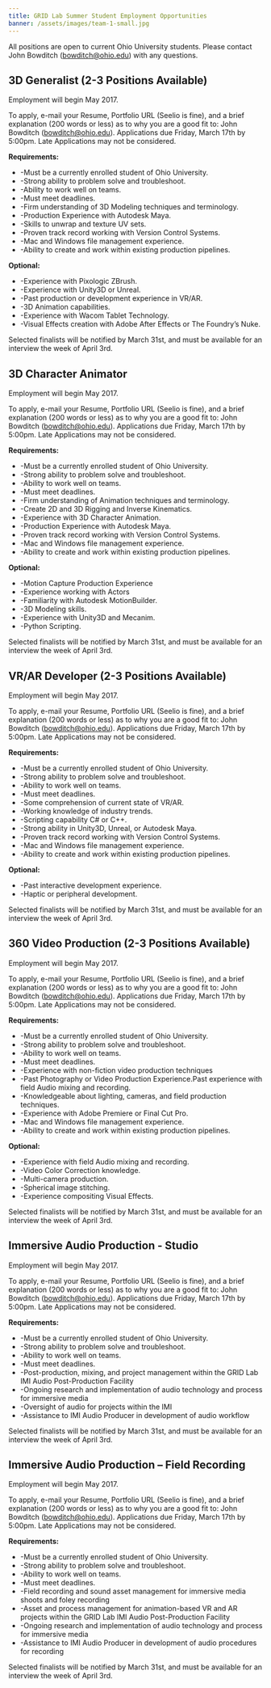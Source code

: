 ```yaml
---
title: GRID Lab Summer Student Employment Opportunities
banner: /assets/images/team-1-small.jpg
---
```


All positions are open to current Ohio University students.  Please contact John Bowditch (bowditch@ohio.edu) with any questions.

3D Generalist (2-3 Positions Available)
-----
Employment will begin May 2017.

To apply, e-mail your Resume, Portfolio URL (Seelio is fine), and a brief explanation (200 words or less) as to why you are a good fit to: John Bowditch (bowditch@ohio.edu). Applications due Friday, March 17th by 5:00pm.  Late Applications may not be considered.

**Requirements:**
*	-Must be a currently enrolled student of Ohio University.
*	-Strong ability to problem solve and troubleshoot.
*	-Ability to work well on teams.
*	-Must meet deadlines.
*	-Firm understanding of 3D Modeling techniques and terminology.
*	-Production Experience with Autodesk Maya.
*	-Skills to unwrap and texture UV sets.
*	-Proven track record working with Version Control Systems.
*	-Mac and Windows file management experience.
*	-Ability to create and work within existing production pipelines.

**Optional:**
*	-Experience with Pixologic ZBrush.
*	-Experience with Unity3D or Unreal.
*	-Past production or development experience in VR/AR.
*	-3D Animation capabilities.
*	-Experience with Wacom Tablet Technology.
*	-Visual Effects creation with Adobe After Effects or The Foundry’s Nuke.

Selected finalists will be notified by March 31st, and must be available for an interview the week of April 3rd.



3D Character Animator
-----
Employment will begin May 2017.

To apply, e-mail your Resume, Portfolio URL (Seelio is fine), and a brief explanation (200 words or less) as to why you are a good fit to: John Bowditch (bowditch@ohio.edu). Applications due Friday, March 17th by 5:00pm.  Late Applications may not be considered.

**Requirements:**
*	-Must be a currently enrolled student of Ohio University.
*	-Strong ability to problem solve and troubleshoot.
*	-Ability to work well on teams.
*	-Must meet deadlines.
*	-Firm understanding of Animation techniques and terminology.
*	-Create 2D and 3D Rigging and Inverse Kinematics.
*	-Experience with 3D Character Animation.
*	-Production Experience with Autodesk Maya.
*	-Proven track record working with Version Control Systems.
*	-Mac and Windows file management experience.
*	-Ability to create and work within existing production pipelines.

**Optional:**
*	-Motion Capture Production Experience
*	-Experience working with Actors
*	-Familiarity with Autodesk MotionBuilder.
*	-3D Modeling skills.
*	-Experience with Unity3D and Mecanim.
*	-Python Scripting.


Selected finalists will be notified by March 31st, and must be available for an interview the week of April 3rd.


VR/AR Developer (2-3 Positions Available)
-----
Employment will begin May 2017.

To apply, e-mail your Resume, Portfolio URL (Seelio is fine), and a brief explanation (200 words or less) as to why you are a good fit to: John Bowditch (bowditch@ohio.edu). Applications due Friday, March 17th by 5:00pm.  Late Applications may not be considered.

**Requirements:**
*	-Must be a currently enrolled student of Ohio University.
*	-Strong ability to problem solve and troubleshoot.
*	-Ability to work well on teams.
*	-Must meet deadlines.
*	-Some comprehension of current state of VR/AR.
*	-Working knowledge of industry trends.
*	-Scripting capability C# or C++.
*	-Strong ability in Unity3D, Unreal, or Autodesk Maya.
*	-Proven track record working with Version Control Systems.
*	-Mac and Windows file management experience.
*	-Ability to create and work within existing production pipelines.

**Optional:**
*	-Past interactive development experience.
*	-Haptic or peripheral development.


Selected finalists will be notified by March 31st, and must be available for an interview the week of April 3rd.


360 Video Production (2-3 Positions Available)
-----
Employment will begin May 2017.

To apply, e-mail your Resume, Portfolio URL (Seelio is fine), and a brief explanation (200 words or less) as to why you are a good fit to: John Bowditch (bowditch@ohio.edu). Applications due Friday, March 17th by 5:00pm.  Late Applications may not be considered.

**Requirements:**
*	-Must be a currently enrolled student of Ohio University.
*	-Strong ability to problem solve and troubleshoot.
*	-Ability to work well on teams.
*	-Must meet deadlines.
*	-Experience with non-fiction video production techniques
*	-Past Photography or Video Production Experience.Past experience with field Audio mixing and recording.
*	-Knowledgeable about lighting, cameras, and field production techniques.
*	-Experience with Adobe Premiere or Final Cut Pro.
*	-Mac and Windows file management experience.
*	-Ability to create and work within existing production pipelines.

**Optional:**
*	-Experience with field Audio mixing and recording.
*	-Video Color Correction knowledge.
*	-Multi-camera production.
*	-Spherical image stitching.
*	-Experience compositing Visual Effects.


Selected finalists will be notified by March 31st, and must be available for an interview the week of April 3rd.


Immersive Audio Production - Studio
-----
Employment will begin May 2017.

To apply, e-mail your Resume, Portfolio URL (Seelio is fine), and a brief explanation (200 words or less) as to why you are a good fit to: John Bowditch (bowditch@ohio.edu). Applications due Friday, March 17th by 5:00pm.  Late Applications may not be considered.

**Requirements:**
*	-Must be a currently enrolled student of Ohio University.
*	-Strong ability to problem solve and troubleshoot.
*	-Ability to work well on teams.
*	-Must meet deadlines.
*	-Post-production, mixing, and project management within the GRID Lab IMI Audio Post-Production Facility
*	-Ongoing research and implementation of audio technology and process for immersive media
*	-Oversight of audio for projects within the IMI
*	-Assistance to IMI Audio Producer in development of audio workflow


Selected finalists will be notified by March 31st, and must be available for an interview the week of April 3rd.

Immersive Audio Production – Field Recording
-----
Employment will begin May 2017.

To apply, e-mail your Resume, Portfolio URL (Seelio is fine), and a brief explanation (200 words or less) as to why you are a good fit to: John Bowditch (bowditch@ohio.edu). Applications due Friday, March 17th by 5:00pm.  Late Applications may not be considered.

**Requirements:**
*	-Must be a currently enrolled student of Ohio University.
*	-Strong ability to problem solve and troubleshoot.
*	-Ability to work well on teams.
*	-Must meet deadlines.
*	-Field recording and sound asset management for immersive media shoots and foley recording
*	-Asset and process management for animation-based VR and AR projects within the GRID Lab IMI Audio Post-Production Facility
*	-Ongoing research and implementation of audio technology and process for immersive media
*	-Assistance to IMI Audio Producer in development of audio procedures for recording

Selected finalists will be notified by March 31st, and must be available for an interview the week of April 3rd.
